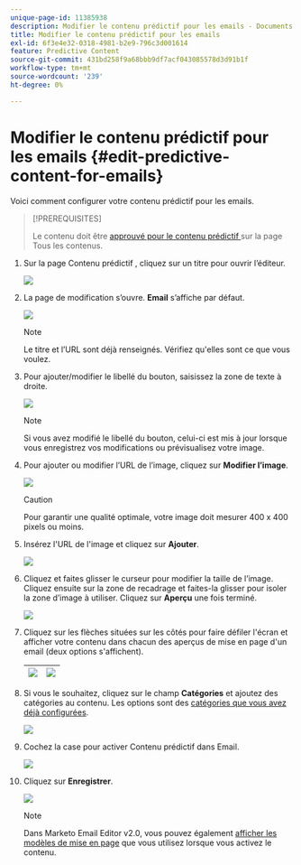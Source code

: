 ```yaml
---
unique-page-id: 11385938
description: Modifier le contenu prédictif pour les emails - Documents Marketo - Documentation du produit
title: Modifier le contenu prédictif pour les emails
exl-id: 6f3e4e32-0318-4981-b2e9-796c3d001614
feature: Predictive Content
source-git-commit: 431bd258f9a68bbb9df7acf043085578d3d91b1f
workflow-type: tm+mt
source-wordcount: '239'
ht-degree: 0%

---
```


# Modifier le contenu prédictif pour les emails {#edit-predictive-content-for-emails}

Voici comment configurer votre contenu prédictif pour les emails.

>[!PREREQUISITES]
>
>Le contenu doit être [ approuvé pour le contenu prédictif ](/help/marketo/product-docs/predictive-content/working-with-all-content/approve-a-title-for-predictive-content.md) sur la page Tous les contenus.

1. Sur la page Contenu prédictif , cliquez sur un titre pour ouvrir l’éditeur.

   ![](assets/image2017-10-3-9-3a30-3a25.png)

1. La page de modification s’ouvre. **Email** s’affiche par défaut.

   ![](assets/image2017-10-3-9-3a31-3a18.png)

   >[!NOTE]
   >
   >Le titre et l’URL sont déjà renseignés. Vérifiez qu&#39;elles sont ce que vous voulez.

1. Pour ajouter/modifier le libellé du bouton, saisissez la zone de texte à droite.

   ![](assets/image2017-10-3-9-3a32-3a18.png)

   >[!NOTE]
   >
   >Si vous avez modifié le libellé du bouton, celui-ci est mis à jour lorsque vous enregistrez vos modifications ou prévisualisez votre image.

1. Pour ajouter ou modifier l’URL de l’image, cliquez sur **Modifier l’image**.

   ![](assets/image2017-10-3-9-3a33-3a11.png)

   >[!CAUTION]
   >
   >Pour garantir une qualité optimale, votre image doit mesurer 400 x 400 pixels ou moins.

1. Insérez l&#39;URL de l&#39;image et cliquez sur **Ajouter**.

   ![](assets/five.png)

1. Cliquez et faites glisser le curseur pour modifier la taille de l’image. Cliquez ensuite sur la zone de recadrage et faites-la glisser pour isoler la zone d’image à utiliser. Cliquez sur **Aperçu** une fois terminé.

   ![](assets/six.png)

1. Cliquez sur les flèches situées sur les côtés pour faire défiler l&#39;écran et afficher votre contenu dans chacun des aperçus de mise en page d&#39;un email (deux options s&#39;affichent).

   | ![](assets/sevena.png) | ![](assets/sevenb.png) |
   |---|---|

1. Si vous le souhaitez, cliquez sur le champ **Catégories** et ajoutez des catégories au contenu. Les options sont des [catégories que vous avez déjà configurées](/help/marketo/product-docs/predictive-content/getting-started/set-up-categories.md).

   ![](assets/eight.png)

1. Cochez la case pour activer Contenu prédictif dans Email.

   ![](assets/nine.png)

1. Cliquez sur **Enregistrer**.

   ![](assets/save.png)

   >[!NOTE]
   >
   >Dans Marketo Email Editor v2.0, vous pouvez également [afficher les modèles de mise en page](/help/marketo/product-docs/predictive-content/enabling-predictive-content/enable-predictive-content-in-emails.md) que vous utilisez lorsque vous activez le contenu.
